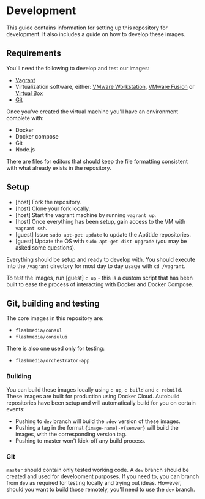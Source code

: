 # Development

This guide contains information for setting up this repository for development. It also includes a guide on how to develop these images.

## Requirements

You'll need the following to develop and test our images:

- [Vagrant][vagrant]
- Virtualization software, either: [VMware Workstation][vmwareworkstation], [VMware Fusion][vmwarefusion] or [Virtual Box][virtualbox]
- [Git][git]

Once you've created the virtual machine you'll have an environment complete with:

- Docker
- Docker compose
- Git
- Node.js

There are files for editors that should keep the file formatting consistent with what already exists in the repository.

## Setup

- [host] Fork the repository.
- [host] Clone your fork locally.
- [host] Start the vagrant machine by running `vagrant up`.
- [host] Once everything has been setup, gain access to the VM with `vagrant ssh`.
- [guest] Issue `sudo apt-get update` to update the Aptitide repositories.
- [guest] Update the OS with `sudo apt-get dist-upgrade` (you may be asked some questions).

Everything should be setup and ready to develop with. You should execute into the `/vagrant` directory for most day to day usage with `cd /vagrant`.

To test the images, run [guest] `c up` - this is a custom script that has been built to ease the process of interacting with Docker and Docker Compose.

## Git, building and testing

The core images in this repository are:

- `flashmedia/consul`
- `flashmedia/consului`

There is also one used only for testing:

- `flashmedia/orchestrator-app`

### Building

You can build these images locally using `c up`, `c build` and `c rebuild`. These images are built for production using Docker Cloud. Autobuild repositories have been setup and will automatically build for you on certain events:

- Pushing to `dev` branch will build the `:dev` version of these images.
- Pushing a tag in the format `{image-name}-v{semver}` will build the images, with the corresponding version tag.
- Pushing to master won't kick-off any build process.

### Git

`master` should contain only tested working code. A `dev` branch should be created and used for development purposes. If you need to, you can branch from `dev` as required for testing locally and trying out ideas. However, should you want to build those remotely, you'll need to use the `dev` branch.

[vagrant]: https://www.vagrantup.com/
[vmwareworkstation]: https://www.vmware.com/au/products/workstation/
[vmwarefusion]: https://www.vmware.com/au/products/fusion/
[virtualbox]: https://www.virtualbox.org/
[git]: https://git-scm.com/
